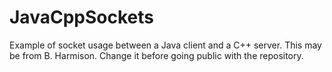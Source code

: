 # JavaCppSockets

Example of socket usage between a Java client and a C++ server.  This may be from B. Harmison.  Change it before going public with the repository.
